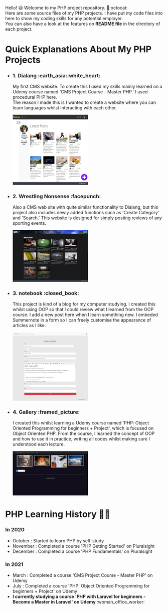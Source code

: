 
Hello! :smiley:  Welcome to my PHP project repository. :rainbow::octocat:<br>
Here are some source files of my PHP projects. I have put my code files into here to show my coding skills for any potential employer.<br>
You can also have a look at the features on <strong>README file</strong> in the directory of each project.<br>



# Quick Explanations About My PHP Projects

 <ul>
   <li>
      <h3>1. Dialang :earth_asia::white_heart:</h3>
      <p>My first CMS website. To create this I used my skills mainly learned on a Udemy course named 'CMS Project Course - Master PHP.' I used procedural PHP here. <br>
      The reason I made this is I wanted to create a website where you can learn languages whilst interacting with each other.   </p>
      <a href="Dialang/"><img src="Dialang/demo_screenshots/home_after_login.jpg" style="width: 50%;"></a>
   </li>
 
   <li>
      <h3>2. Wrestling Nonsense :facepunch:</h3>
      <p>Also a CMS web site with quite similar functionality to Dialang, but this project also includes newly added functions such as 'Create Category' and 'Search.' This website is designed for simply posting reviews of any sporting events.  </p>  
      <a href="Wrestling_Nonsense/"><img src="Wrestling_Nonsense/demo_screenphotos/demo_top.jpg" style="width: 50%;"></a>
   </li>
 
 <li>
      <h3>3. notebook :closed_book:</h3>
      <p>This project is kind of a blog for my computer studying. I created this whilst using OOP so that I could review what I learned from the OOP course. I add a new post here when I learn something new. I embeded Summernote in a form so I can freely customise the appearance of articles as I like. </p> 
      <a href="notebook/"><img src="notebook/demo_screenshots/admin_edit_post.jpg" style="width: 50%;"></a>
 </li>
 
 <li>
      <h3>4. Gallery :framed_picture:</h3>
      <p>I created this whilst learning a Udemy course named 'PHP: Object Oriented Programming for beginners + Project', which is focused on Object Oriented PHP. From the course, I learned the concept of OOP and how to use it in practice, writing all codes whilst making sure I understood each lecture.</p>
      <a href="gallery/"><img src="gallery/demo_screenshots/home.jpg" style="width: 50%;"></a>
 </li>
 
 

 <!-- <li>
      <h3>5. Translation Works</h3>
      <p>As an English speaker as one's second language, I sometimes enjoy to translate from English into Japanese, or visa versa. This site is kind of a notebook for myself to review my English studying. In future years, I'd like to enjoy writing as a hobby in various topics.</p>
 </li> -->
 
</ul>



# PHP Learning History :woman_student:
 <h3>In 2020</h3>
 <ul>
   <li>October   : Started to learn PHP by self-study</li>
   <li>November  : Completed a course 'PHP Getting Started' on Pluralsight</li>
   <li>December  : Completed a course 'PHP Fundamentals' on Pluralsight</li>
 </ul>
 
 <h3>In 2021</h3>
 <ul>
   <li>March     : Completed a course 'CMS Project Course - Master PHP' on Udemy</li>
   <li>July      : Completed a course 'PHP: Object Oriented Programming for beginners + Project' on Udemy</li>
   <li><strong>I currently studying a course 'PHP with Laravel for beginners - Become a Master in Laravel' on Udemy</strong> :woman_office_worker:</li>
 </ul>




